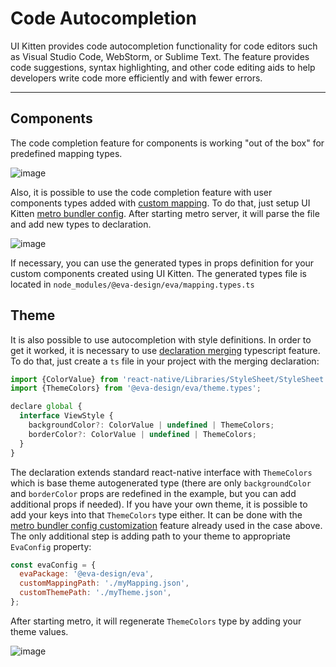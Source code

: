 # Code Autocompletion

UI Kitten provides code autocompletion functionality for code editors such as Visual Studio Code, WebStorm, or Sublime Text. The feature provides code suggestions, syntax highlighting, and other code editing aids to help developers write code more efficiently and with fewer errors.
<hr>

## Components

The code completion feature for components is working "out of the box" for predefined mapping types.

![image](assets/images/articles/guides/autocompletion-button-standard.gif)

Also, it is possible to use the code completion feature with user components types added with [custom mapping](design-system/customize-mapping).
To do that, just setup UI Kitten [metro bundler config](guides/improving-performance). After starting metro server, it will parse the file and add new types to declaration.

![image](assets/images/articles/guides/autocompletion-button-custom.gif)

If necessary, you can use the generated types in props definition for your custom components created using UI Kitten. The generated types file is located in `node_modules/@eva-design/eva/mapping.types.ts`

## Theme

It is also possible to use autocompletion with style definitions. In order to get it worked, it is necessary to use [declaration merging](https://www.typescriptlang.org/docs/handbook/declaration-merging.html) typescript feature.
To do that, just create a `ts` file in your project with the merging declaration: 

```js
import {ColorValue} from 'react-native/Libraries/StyleSheet/StyleSheet';
import {ThemeColors} from '@eva-design/eva/theme.types';

declare global {
  interface ViewStyle {
    backgroundColor?: ColorValue | undefined | ThemeColors;
    borderColor?: ColorValue | undefined | ThemeColors;
  }
}
```
The declaration extends standard react-native interface with `ThemeColors` which is base theme autogenerated type (there are only `backgroundColor` and `borderColor` props are redefined in the example, but you can add additional props if needed).
If you have your own theme, it is possible to add your keys into that `ThemeColors` type either. It can be done with the [metro bundler config customization](guides/improving-performance) feature already used in the case above. The only additional step is adding path to your theme to appropriate `EvaConfig` property:

```js
const evaConfig = {
  evaPackage: '@eva-design/eva',
  customMappingPath: './myMapping.json',
  customThemePath: './myTheme.json',
};
```
After starting metro, it will regenerate `ThemeColors` type by adding your theme values.

![image](assets/images/articles/guides/autocompletion-stylesheet.gif)
